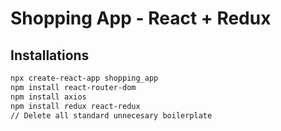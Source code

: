 # Shopping App - React + Redux

## Installations

```bash
npx create-react-app shopping_app
npm install react-router-dom
npm install axios
npm install redux react-redux
// Delete all standard unnecesary boilerplate 
```
